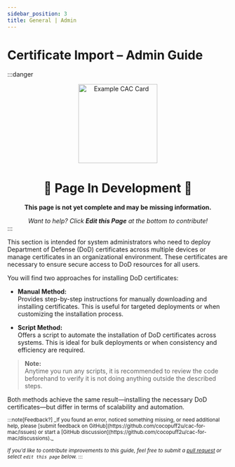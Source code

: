 ```yaml
---
sidebar_position: 3
title: General | Admin
---
```


# Certificate Import – Admin Guide

:::danger
<div align="center">

<img src="/img/page_construction.webp" alt="Example CAC Card" width="180" />

# 🚧 Page In Development 🚧

**This page is not yet complete and may be missing information.**

<em>
Want to help? Click <strong>Edit this Page</strong> at the bottom to contribute!
</em>

</div>
:::

This section is intended for system administrators who need to deploy Department of Defense (DoD) certificates across multiple devices or manage certificates in an organizational environment. These certificates are necessary to ensure secure access to DoD resources for all users.

You will find two approaches for installing DoD certificates:

- **Manual Method:**  
  Provides step-by-step instructions for manually downloading and installing certificates. This is useful for targeted deployments or when customizing the installation process.

- **Script Method:**  
  Offers a script to automate the installation of DoD certificates across systems. This is ideal for bulk deployments or when consistency and efficiency are required.

> **Note:**  
> Anytime you run any scripts, it is recommended to review the code beforehand to verify it is not doing anything outside the described steps.

Both methods achieve the same result—installing the necessary DoD certificates—but differ in terms of scalability and automation.

<small>
:::note[Feedback?]
_If you found an error, noticed something missing, or need additional help, please [submit feedback on GitHub](https://github.com/cocopuff2u/cac-for-mac/issues) or start a [GitHub discussion](https://github.com/cocopuff2u/cac-for-mac/discussions)._

_If you'd like to contribute improvements to this guide, feel free to submit a [pull request](https://github.com/cocopuff2u/cac-for-mac/pulls) or select `edit this page` below._
:::
</small>

